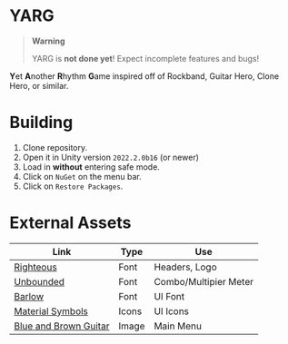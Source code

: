 # YARG

> **Warning**
>
> YARG is **not done yet**! Expect incomplete features and bugs!

**Y**et **A**nother **R**hythm **G**ame inspired off of Rockband, Guitar Hero, Clone Hero, or similar.

# Building

1. Clone repository.
2. Open it in Unity version `2022.2.0b16` (or newer)
3. Load in **without** entering safe mode.
4. Click on `NuGet` on the menu bar.
5. Click on `Restore Packages`.

# External Assets

| Link | Type | Use |
| --- | --- | --- |
| [Righteous](https://fonts.google.com/specimen/Righteous) | Font | Headers, Logo
| [Unbounded](https://fonts.google.com/specimen/Unbounded) | Font | Combo/Multipier Meter
| [Barlow](https://fonts.google.com/specimen/Barlow) | Font | UI Font
| [Material Symbols](https://fonts.google.com/icons) | Icons | UI Icons
| [Blue and Brown Guitar](https://www.pexels.com/photo/blue-and-brown-guitar-1539789) | Image | Main Menu
